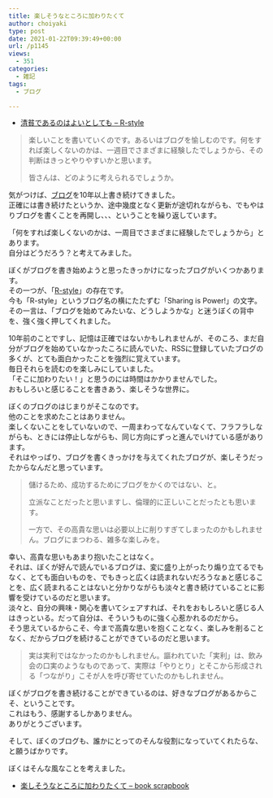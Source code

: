 ```yaml
---
title: 楽しそうなところに加わりたくて
author: choiyaki
type: post
date: 2021-01-22T09:39:49+00:00
url: /p1145
views:
  - 351
categories:
  - 雑記
tags:
  - ブログ

---
```

  * [清貧であるのはよいとしても – R-style][1]

> 楽しいことを書いていくのです。あるいはブログを愉しむのです。何をすれば楽しくないのかは、一週目でさまざまに経験したでしょうから、その判断はきっとやりやすいかと思います。
> 
> 皆さんは、どのように考えられるでしょうか。

気がつけば、[ブログ][2]を10年以上書き続けてきました。  
正確には書き続けたというか、途中幾度となく更新が途切れながらも、でもやはりブログを書くことを再開し、、、ということを繰り返しています。

「何をすれば楽しくないのかは、一周目でさまざまに経験したでしょうから」とあります。  
自分はどうだろう？と考えてみました。

ぼくがブログを書き始めようと思ったきっかけになったブログがいくつかあります。  
その一つが、「[R-style][3]」の存在です。  
今も「R-style」というブログ名の横にたたずむ「Sharing is Power!」の文字。  
その一言は、「ブログを始めてみたいな、どうしようかな」と迷うぼくの背中を、強く強く押してくれました。

10年前のことですし、記憶は正確ではないかもしれませんが、そのころ、まだ自分がブログを始めていなかったころに読んでいた、RSSに登録していたブログの多くが、とても面白かったことを強烈に覚えています。  
毎日それらを読むのを楽しみにしていました。  
「そこに加わりたい！」と思うのには時間はかかりませんでした。  
おもしろいと感じることを書きあう、楽しそうな世界に。

ぼくのブログのはじまりがそこなのです。  
他のことを求めたことはありません。  
楽しくないことをしていないので、一周まわってなんていなくて、フラフラしながらも、ときには停止しながらも、同じ方向にずっと進んでいけている感があります。  
それはやっぱり、ブログを書くきっかけを与えてくれたブログが、楽しそうだったからなんだと思っています。

> 儲けるため、成功するためにブログをかくのではない、と。
> 
> 立派なことだったと思いますし、倫理的に正しいことだったとも思います。
> 
> 一方で、その高貴な思いは必要以上に削りすぎてしまったのかもしれません。ブログにまつわる、雑多な楽しみを。

幸い、高貴な思いもあまり抱いたことはなく。  
それは、ぼくが好んで読んでいるブログは、変に盛り上がったり煽り立てるでもなく、とても面白いものを、でもきっと広くは読まれないだろうなぁと感じることを、広く読まれることはないと分かりながらも淡々と書き続けていることに影響を受けているのだと思います。  
淡々と、自分の興味・関心を書いてシェアすれば、それをおもしろいと感じる人はきっといる。だって自分は、そういうものに強く心惹かれるのだから。  
そう思えているからこそ、今まで高貴な思いを抱くことなく、楽しみを削ることなく、だからブログを続けることができているのだと思います。

> 実は実利ではなかったのかもしれません。謳われていた「実利」は、飲み会の口実のようなものであって、実際は「やりとり」とそこから形成される「つながり」こそが人を呼び寄せていたのかもしれません。

ぼくがブログを書き続けることができているのは、好きなブログがあるからこそ、ということです。  
これはもう、感謝するしかありません。  
ありがとうございます。

そして、ぼくのブログも、誰かにとってのそんな役割になっていてくれたらな、と願うばかりです。

ぼくはそんな風なことを考えました。

  * [楽しそうなところに加わりたくて &#8211; book scrapbook][4]

 [1]: https://rashita.net/blog/?p=30560
 [2]: https://scrapbox.io/choiyaki-hondana/%E3%83%96%E3%83%AD%E3%82%B0
 [3]: https://scrapbox.io/choiyaki-hondana/R-style
 [4]: https://scrapbox.io/choiyaki-hondana/%E6%A5%BD%E3%81%97%E3%81%9D%E3%81%86%E3%81%AA%E3%81%A8%E3%81%93%E3%82%8D%E3%81%AB%E5%8A%A0%E3%82%8F%E3%82%8A%E3%81%9F%E3%81%8F%E3%81%A6